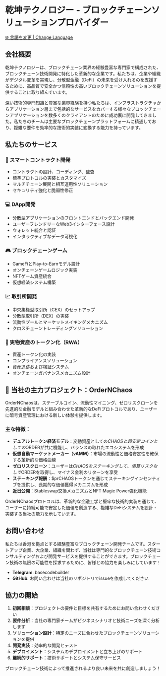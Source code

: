 # 乾坤テクノロジー - ブロックチェーンソリューションプロバイダー

[🌐 言語を変更 | Change Language](LANGUAGE.md)

## 会社概要

乾坤テクノロジーは、ブロックチェーン業界の経験豊富な専門家で構成された、ブロックチェーン技術開発に特化した革新的な企業です。私たちは、企業や組織がデジタル変革を実現し、分散型金融（DeFi）の未来を受け入れるのを支援するために、高品質で安全かつ信頼性の高いブロックチェーンソリューションを提供することに取り組んでいます。

深い技術的専門知識と豊富な業界経験を持つ私たちは、インフラストラクチャからアプリケーション層まで包括的なサービスをカバーする様々なブロックチェーンアプリケーションを数多くのクライアントのために成功裏に開発してきました。私たちのチームは主要なブロックチェーンプラットフォームに精通しており、複雑な要件を効率的な技術的実装に変換する能力を持っています。

## 私たちのサービス

### 🔗 スマートコントラクト開発
- コントラクトの設計、コーディング、監査
- 標準プロトコルの実装とカスタマイズ
- マルチチェーン展開と相互運用性ソリューション
- セキュリティ強化と脆弱性修正

### 💻 DApp開発
- 分散型アプリケーションのフロントエンドとバックエンド開発
- ユーザーフレンドリーなWeb3インターフェース設計
- ウォレット統合と認証
- インタラクティブなデータ可視化

### 🎮 ブロックチェーンゲーム
- GameFiとPlay-to-Earnモデル設計
- オンチェーンゲームロジック実装
- NFTゲーム資産統合
- 仮想経済システム構築

### 📈 取引所開発
- 中央集権型取引所（CEX）のセットアップ
- 分散型取引所（DEX）の実装
- 流動性プールとマーケットメイキングメカニズム
- クロスチェーントレーディングソリューション

### 🏢 実物資産のトークン化（RWA）
- 資産トークン化の実装
- コンプライアンスソリューション
- 資産追跡および検証システム
- オンチェーンガバナンスメカニズム設計

## 🌟 当社の主力プロジェクト：OrderNChaos

OrderNChaosは、ステーブルコイン、流動性マイニング、ゼロリスクローンを先進的な金融モデルと組み合わせた革新的なDeFiプロトコルであり、ユーザーに暗号資産管理における新しい体験を提供します。

### 主な特徴：
- **デュアルトークン経済モデル**：変動資産としての$CHAOSと超安定コインとしての$ORDERが共に機能し、バランスの取れたエコシステムを形成
- **仮想自動マーケットメーカー（vAMM）**：市場の流動性と価格安定性を確保する革新的な価格曲線
- **ゼロリスクローン**：ユーザーは$CHAOSをステーキングして、清算リスクなしで$ORDERを取得し、マイナス金利のリターンを享受
- **ステーキング報酬**：$prCHAOSトークンを通じてステーキングインセンティブを提供し、長期的な価値獲得メカニズムを形成
- **近日公開**：Stableswap交換メカニズムとNFT Magic Power強化機能

OrderNChaosプロトコルは、革新的な金融工学と堅牢な技術的実装を通じて、ユーザーに持続可能で安定した価値を創造する、複雑なDeFiシステムを設計・実装する当社の能力を示しています。

## お問い合わせ

私たちは香港を拠点とする経験豊富なブロックチェーン開発チームです。スタートアップ企業、大企業、組織を問わず、当社は専門的なブロックチェーン技術コンサルティングおよび開発サービスを提供することができます。ブロックチェーン技術の無限の可能性を探求するために、皆様との協力を楽しみにしています！

- **Telegram**: basecodebuilder
- **GitHub**: お問い合わせは当社のリポジトリでissueを作成してください

## 協力の開始

1. **初回相談**：プロジェクトの要件と目標を共有するためにお問い合わせください
2. **要件分析**：当社の専門家チームがビジネスシナリオと技術ニーズを深く分析します
3. **ソリューション設計**：特定のニーズに合わせたブロックチェーンソリューションを提供
4. **開発実装**：効率的な開発とテスト
5. **デプロイメント**：システムのデプロイメントと立ち上げのサポート
6. **継続的サポート**：技術サポートとシステム保守サービス

ブロックチェーン技術によって推進されるより良い未来を共に創造しましょう！ 